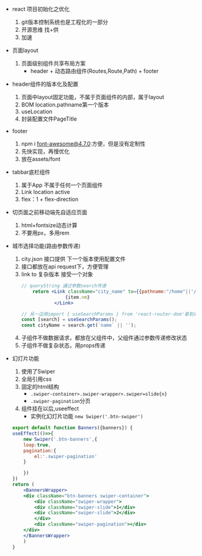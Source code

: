 - react 项目初始化之优化
    1. git版本控制系统也是工程化的一部分
    2. 开源思维 找+供
    3. 加速
- 页面layout
    1. 页面级别组件共享布局方案
        - header + 动态路由组件(Routes,Route,Path) + footer

- header组件的版本化及配置
    1. 页面中layout固定功能，不属于页面组件的内部，属于layout
    2. BOM location.pathname第一个版本
    3. useLocation
    4. 封装配置文件PageTitle

- footer
    1. npm i font-awesome@4.7.0:方便，但是没有定制性
    2. 先快实现，再慢优化
    3. 放在assets/font

- tabbar底栏组件
    1. 属于App 不属于任何一个页面组件
    2. Link location active 
    3. flex：1 + flex-direction

- 切页面之前移动端先自适应页面
    1. html+fontsize动态计算
    2. 不要用px，多用rem

- 城市选择功能(路由参数传递)
    1. city.json 接口提供 下一个版本使用配置文件
    2. 接口都放在api request下，方便管理
    3. link to 复杂版本 接受一个对象
        ```jsx
        // queryString 通过参数search传递
            return <Link className="city_name" to={{pathname:"/home"||'/',search:`name=${item.nm}`}} key={item.id}>
                        {item.nm}
                    </Link>

        // 另一边用import { useSearchParams } from 'react-router-dom'拿到对应的参数
        const [search] = useSearchParams();
        const cityName = search.get(`name` || '');
        ```
    4. 子组件不做数据请求，都放在父组件中，父组件通过参数传递修改状态
    5. 子组件不做复杂状态，用props传递

- 幻灯片功能
    1. 使用了Swiper
    2. 全局引用css
    3. 固定的html结构
        - `.swiper-container>.swiper-wrapper>.swiper=slide{n}`
        - `.swiper-pagination`分页
    4. 组件挂在以后,useeffect
        - 实例化幻灯片功能 `new Swiper('.btn-swiper')`
    ```jsx
    export default function Banners({banners}) {
    useEffect(()=>{
        new Swiper('.btn-banners',{
        loop:true,
        pagination:{
            el:'.swiper-pagination'
        }

        })
    })
    return (
        <BannersWrapper>
        <div className="btn-banners swiper-container">
            <div className="swiper-wrapper">
            <div className="swiper-slide">1</div>
            <div className="swiper-slide">2</div>
            </div>
            <div className="swiper-pagination"></div>
        </div>
        </BannersWrapper>
        )
    }
    ```